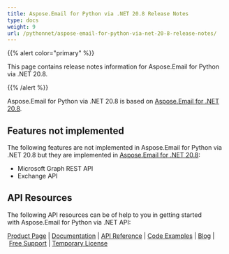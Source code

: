 ```yaml
---
title: Aspose.Email for Python via .NET 20.8 Release Notes
type: docs
weight: 9
url: /pythonnet/aspose-email-for-python-via-net-20-8-release-notes/
---
```


{{% alert color="primary" %}} 

This page contains release notes information for Aspose.Email for Python via .NET 20.8.

{{% /alert %}} 

Aspose.Email for Python via .NET 20.8 is based on [Aspose.Email for .NET 20.8](/email/net/aspose-email-for-net-20-8-release-notes/).
## **Features not implemented**
The following features are not implemented in Aspose.Email for Python via .NET 20.8 but they are implemented in [Aspose.Email for .NET 20.8](/email/net/aspose-email-for-net-20-8-release-notes/):

- Microsoft Graph REST API
- Exchange API
## **API Resources**
The following API resources can be of help to you in getting started with Aspose.Email for Python via .NET API:

[Product Page](https://products.aspose.com/email/python-net) | [Documentation](/email/pythonnet/home/) | [API Reference](https://apireference.aspose.com/net/email) | [Code Examples](https://github.com/aspose-email/aspose.email-python-dotnet) | [Blog](https://blog.aspose.com/category/email/) | [Free Support](https://forum.aspose.com/c/email) | [Temporary License](https://purchase.aspose.com/temporary-license)


